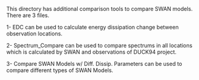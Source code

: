 This directory has additional comparison tools to compare SWAN models. There are 3 files. 

1- EDC can be used to calculate energy dissipation change between observation locations.

2- Spectrum_Compare can be used to compare spectrums in all locations which is calculated by SWAN and observations of DUCK94 project.

3- Compare SWAN Models w/ Diff. Dissip. Parameters can be used to compare different types of SWAN Models.

